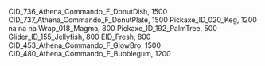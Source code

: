 CID_736_Athena_Commando_F_DonutDish, 1500
CID_737_Athena_Commando_F_DonutPlate, 1500
Pickaxe_ID_020_Keg, 1200
na
na
na
Wrap_018_Magma, 800
Pickaxe_ID_192_PalmTree, 500
Glider_ID_155_Jellyfish, 800
EID_Fresh, 800
CID_453_Athena_Commando_F_GlowBro, 1500
CID_480_Athena_Commando_F_Bubblegum, 1200